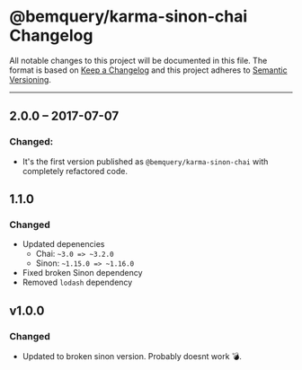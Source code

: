 # @bemquery/karma-sinon-chai Changelog

All notable changes to this project will be documented in this file.
The format is based on [Keep a Changelog](http://keepachangelog.com/)
and this project adheres to [Semantic Versioning](http://semver.org/).

---

## 2.0.0 – 2017-07-07
### Changed:
* It's the first version published as `@bemquery/karma-sinon-chai` with completely refactored code.

## 1.1.0
### Changed
* Updated depenencies
	* Chai: `~3.0 => ~3.2.0`
	* Sinon: `~1.15.0 => ~1.16.0`
* Fixed broken Sinon dependency
* Removed `lodash` dependency

## v1.0.0
### Changed
* Updated to broken sinon version. Probably doesnt work :bomb:.
